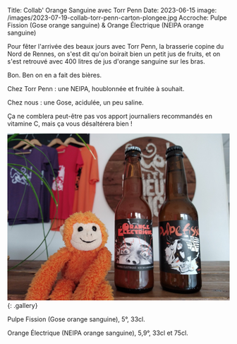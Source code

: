 Title: Collab' Orange Sanguine avec Torr Penn
Date: 2023-06-15
image: /images/2023-07-19-collab-torr-penn-carton-plongee.jpg
Accroche: Pulpe Fission (Gose orange sanguine) & Orange Électrique (NEIPA orange sanguine)



Pour fêter l'arrivée des beaux jours avec Torr Penn, la brasserie copine du Nord de Rennes, on s'est dit qu'on boirait bien un petit jus de fruits, et on s'est retrouvé avec 400 litres de jus d'orange sanguine sur les bras. 

Bon. Ben on en a fait des bières.

Chez Torr Penn : une NEIPA, houblonnée et fruitée à souhait.

Chez nous : une Gose, acidulée, un peu saline.

Ça ne comblera peut-être pas vos apport journaliers recommandés en vitamine C, mais ça vous désaltérera bien !



![Miam](/images/2023-07-19-collab-torr-penn-bar.jpg){: .gallery}



Pulpe Fission (Gose orange sanguine), 5°, 33cl.

 Orange Électrique (NEIPA orange sanguine), 5,9°, 33cl et 75cl.